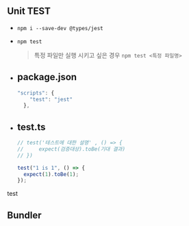 ## Unit TEST

- `npm i --save-dev @types/jest`
- `npm test`
  > 특정 파일만 실행 시키고 싶은 경우 `npm test <특정 파일명>`
- ## package.json

  ```javascript
  "scripts": {
      "test": "jest"
    },
  ```

- ## test.ts

  ```javascript
  // test('테스트에 대한 설명' , () => {
  //     expect(검증대상).toBe(기대 결과)
  // })

  test("1 is 1", () => {
    expect(1).toBe(1);
  });
  ```
  
test
  
## Bundler
